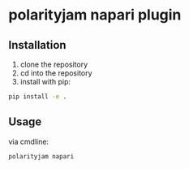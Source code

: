 # polarityjam napari plugin

## Installation
1. clone the repository
2. cd into the repository
3. install with pip:
```bash
pip install -e .
```

## Usage
via cmdline:
```bash 
polarityjam napari
```